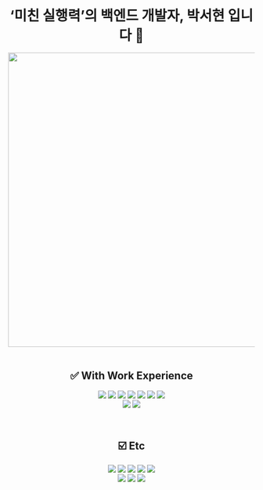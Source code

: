 <div align=center>
   <h1 style="margin: 0 auto; width: 100%; text-align: center">‘미친 실행력’의 백엔드 개발자, 박서현 입니다 👋</h1>
   <img alt="" src="https://img.shields.io/badge/JAVA-007396?style=for-the-badge&logoColor=white">
   <img alt="" src="https://img.shields.io/badge/springboot-6DB33F?style=for-the-badge&logo=springboot&logoColor=white"/>
   <img alt="" src="https://img.shields.io/badge/JPA-6DB33F?style=for-the-badge&logoColor=white" />
   <br>

</div>
<div align=center>
    <img alt="" width=600 src="https://github-readme-stats.vercel.app/api?username=shp7408&theme=swift&show_icons=true"/>
    <br>
    <br>
    <h2>✅ With Work Experience</h2>
    <p>
       <img src="https://img.shields.io/badge/php-777BB4?style=plastic&logo=php&logoColor=white"/>
       <img src="https://img.shields.io/badge/mysql-4479A1?style=plastic&logo=mysql&logoColor=white">
       <img src="https://img.shields.io/badge/mariaDB-003545?style=plastic&logo=mariaDB&logoColor=white">
       <img src="https://img.shields.io/badge/amazonaws-232F3E?style=plastic&logo=amazonaws&logoColor=white">
       <img src="https://img.shields.io/badge/docker-2496ED?style=plastic&logo=docker&logoColor=white">
       <img src="https://img.shields.io/badge/github-181717?style=plastic&logo=github&logoColor=white">
       <img src="https://img.shields.io/badge/git-F05032?style=plastic&logo=git&logoColor=white">
       <br>
       <img src="https://img.shields.io/badge/python-3776AB?style=plastic&logo=python&logoColor=white"/>
       <img src="https://img.shields.io/badge/flask-000000?style=plastic&logo=flask&logoColor=white">
    </p>
    <br>
    <h2>☑️ Etc</h2>
    <p>
        <img src="https://img.shields.io/badge/linux-FCC624?style=plastic&logo=linux&logoColor=black">
        <img src="https://img.shields.io/badge/javascript-F7DF1E?style=plastic&logo=javascript&logoColor=black">
        <img src="https://img.shields.io/badge/typescript-3178C6?style=plastic&logo=typescript&logoColor=white">
        <img src="https://img.shields.io/badge/node.js-339933?style=plastic&logo=Node.js&logoColor=white">
        <img src="https://img.shields.io/badge/express-000000?style=plastic&logo=express&logoColor=white">
        <br>
        <img src="https://img.shields.io/badge/html5-E34F26?style=plastic&logo=html5&logoColor=white">
        <img src="https://img.shields.io/badge/css-1572B6?style=plastic&logo=css3&logoColor=white">
        <img src="https://img.shields.io/badge/jquery-0769AD?style=plastic&logo=jquery&logoColor=white">
    </p>
</div>


